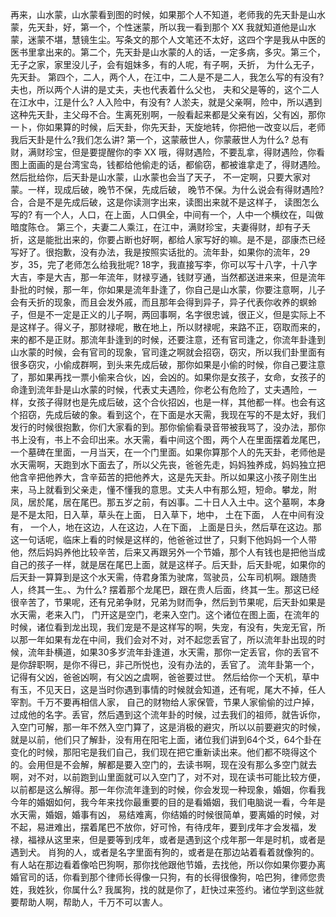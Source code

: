再来，山水蒙，山水蒙看到图的时候，如果那个人不知道，老师我的先天卦是山水蒙，先天卦，好，第一个，个性迷蒙，所以我一看到那个 XX 我就知道他是山水蒙，迷蒙不堪，慧镜生尘。写条文的那个人文笔还不太好，这四个字是我从中医的医书里拿出来的。第二个，先天卦是山水蒙的人的话，一定多病，多灾。第三个，无子之家，家里没儿子，会有姐妹多，有的人呢，有子啊，夭折， 为什么无子，先天卦。 第四个，二人，两个人，在江中，二人是不是二人，我怎么写的有没有? 夫也，所以两个人讲的是丈夫，夫也代表着什么父也， 夫和父是等的，这个二人在江水中，江是什么? 人入险中，有没有? 人淤夫，就是父亲啊，险中，所以遇到这种先天卦，主父母不合。生离死别啊，一般看起来都是父亲有凶，父有凶，那你一卜，你如果算的时候，后天卦，你先天卦，天旋地转，你把他一改变以后，老师我后天卦是什么?我们怎么讲? 第一个，这蒙蔽世人，你蒙蔽世人为什么? 总有财，满财珍宝，但是要提醒你的李 XX 哦，得财遇险，不要乱拿，得财遇险，你看图上面画的是台湾宝岛，钱都给他偷走的话，都偷窃，都被谁拿走了，得财遇险。然后批给你，后天卦是山水蒙，山水蒙也会当了天子， 不一定啊，只要大家对蒙。一样，现成后破，晚节不保，先成后破， 晚节不保。为什么说会有得财遇险? 合，合是不是先成后破，这是你读测字出来，读图出来就不是这样子， 读图怎么写的? 有一个人，人口，在上面，人口俱全，中间有一个，人中一个横纹在，叫做暗度陈仓。 第三个，夫妻二人乘江，在江中，满财珍宝，夫妻得财，却有子夭折，这是能批出来的，你要占断也好啊，都给人家写好的嘛。是不是，邵康杰已经写好了。很抱歉，没有办法，我是按照实话批的。流年卦，如果你的流年，29岁，35，完了老师怎么给我批呢? 18字，我直接写李，你可以写十八字，十八字大吉，李是大吉，那一年流年，财禄亨通，钱财亨通，当然都送进来来，但是流年卦批的时候，那一年，你如果是流年卦逢了，你自己是山水蒙，你要注意啊，儿子会有夭折的现象，而且会发外戚，而且那年会得到异子，异子代表你收养的螟蛉子，但是不一定是正义的儿子啊，两回事啊，名字很忠诚，很正义，但是实际上不是这样子。得义子，那财禄呢，散在地上，所以财禄呢，来路不正，窃取而来的，来的都不是正财。那流年卦逢到的时候，还要注意，还有官司逢之，你流年卦逢到山水蒙的时候，会有官司的现象，官司逢之啊就会招窃，窃灾，所以我们卦里面有很多窃灾，小偷成群啊，到头来先成后破，那你如果是小偷的时候，你自己要注意了，那如果再找一票小偷来合伙，凶，会凶的。如果你是女孩子，女命，女孩子的命逢到流年卦是山水蒙的时候，代表丈夫遇险，你老公有危险了，丈夫遇险，一样，女孩子得财也是先成后破，这个合伙招凶，也是一样，其他都一样。也会有这个招窃，先成后破的象。看到这个，在下面是水天需，我现在写的不是太好，我们发行的时候很抱歉，你们大家看的到。那你偷偷看录音带被我骂了，没办法，那你书上没有，书上不会印出来。水天需，看中间这个图，两个人在里面摆着龙尾巴，一个墓碑在里面，一月当天，在一个门里面。如果你算那个人的先天卦，老师他是水天需啊，天跑到水下面去了，所以父先丧，爸爸先走，妈妈独养成，妈妈独立把他含辛把他养大，含辛茹苦的把他养大，这是先天卦。所以如果这小孩子刚生出来，马上就看到父亲走，懂不懂我的意思。丈夫人中有那么短，短命。攀龙，附凤，居於尾，居在尾巴。那五岁之前，有凶事。二十日人入土中。这个墓啊，本身是不是太阳，日入草，草头在上面， 日入草下，地中， 土在下面， 人在中间有没有， 一个人，地在这边，人在这边，人在下面， 上面是日头，然后草在这边。那这一句话呢，临床上看的时候是这样的，他爸爸过世了，只剩下他妈妈一个人带他，然后妈妈养他比较辛苦，后来又再跟另外一个节婚，那个人有钱也是把他当成自己的孩子一样，就是居在尾巴上面，就是这样子。后天卦，后天卦呢，如果你的后天卦一算算到是这个水天需，侍君身策为驶席，驾驶员，公车司机啊。跟随贵人，终其一生。、为什么? 摆着那个龙尾巴，跟在贵人后面，终其一生。那这已经很辛苦了，节果呢，还有兄弟争财，兄弟为财而争，然后到节果呢，后天卦如果是水天需，老来入门， 门开这是空门，老来入空门。这个诸位在图上面，在流年的时候，诸位看到龙出现，我们宠是不是这样写的啊，失宠，有没有，失宠无官，所以那一年如果有龙在中间，我们会对不对，对不起您丢官了，所以流年卦出现的时候，流年卦横道，如果30多岁流年卦逢道，水天需，那你一定丢官，你的丢官不是你辞职啊，是你不得已，非己所悦也，没有办法的，丢官了。 流年卦第一个，记得有父凶，爸爸凶啊，有父凶之虞啊，爸爸要过世。 然后给你一个天机，草中有玉，不见天日，这是当时你遇到事情的时候就会知道，还有呢，尾大不掉，任人宰割。千万不要再相信人家， 自己的财物给人家保管，节果人家偷偷的过户掉，过成他的名字。丢官，然后遇到这个流年卦的时候，过去我们的祖师，就告诉你，入空门可解，那一年不然入空门算了，这是消极的避灾，所以以前要避灾的时候，就是以前，他们只了解卦，没有用在阳宅上面，诸位我们讲到64个爻，64个卦在变化的时候，那阳宅是我们自己，我们现在把它重新读出来。他们都不晓得这个的。会用但是不会解，解都是要入空门的，去读书啊，现在没有那么多空门就去啊，对不对，以前跑到山里面就可以入空门了，对不对，现在读书可能比较方便， 以前都是这么解得。那一年你流年逢到的时候，你会发现一种现象，婚姻，你看我今年的婚姻如何，我今年来找你最重要的目的是看婚姻，我们电脑说一看，今年是水天需，婚姻，婚事有凶， 易结难离，你结婚的时候很简单，要离婚的时候，对不起，易进难出，摆着尾巴不放你，好可怜，有待戌年，要到戌年才会发福，发禄，福禄从这里来，但是要等到戌年，或者是遇到这个戍年那一年是时机，或者是遇到犬。 肖狗的人，或者是名字里面有狗的，或者是在那边站着看着就像狗的。有人站在那边看着像哈巴狗啊，那你找他跟他节婚，去找他，所以你如果你要办离婚官司的话，你看到那个律师长得像一只狗，有的长得很像狗，哈巴狗，律师您贵姓，我姓狄，你属什么? 我属狗，找的就是你了，赶快过来签约。诸位学到这些就要帮助人啊，帮助人，千万不可以害人。